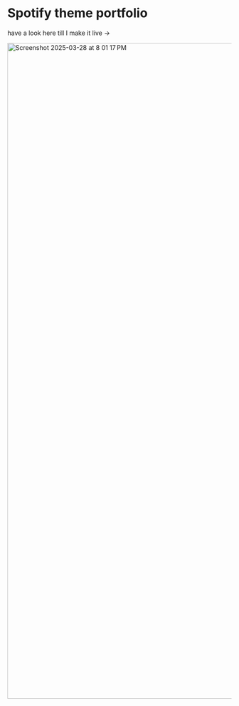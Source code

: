 # Spotify theme portfolio

have a look here till I make it live ->


<img width="1470" alt="Screenshot 2025-03-28 at 8 01 17 PM" src="https://github.com/user-attachments/assets/3a2e8d3c-8f6d-4a6d-8122-c1f1a8259b91" />

